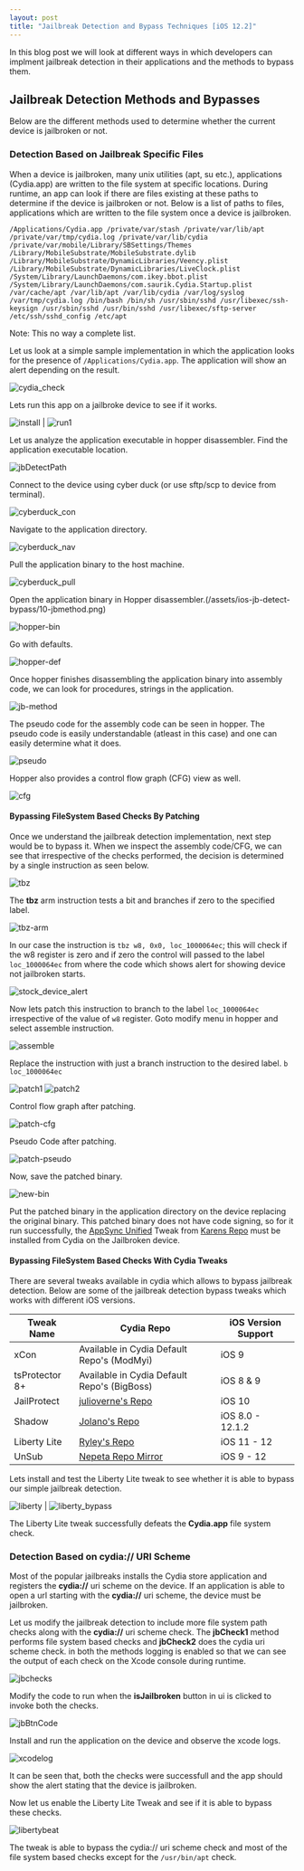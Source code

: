 ```yaml
---
layout: post
title: "Jailbreak Detection and Bypass Techniques [iOS 12.2]"
---
```


In this blog post we will look at different ways in which developers can implment jailbreak detection in their applications and the methods to bypass them.

<!-- more -->

## Jailbreak Detection Methods and Bypasses

Below are the different methods used to determine whether the current device is jailbroken or not.

### Detection Based on Jailbreak Specific Files

When a device is jailbroken, many unix utilities (apt, su etc.), applications (Cydia.app) are written to the file system at specific locations. During runtime, an app can look if there are files existing at these paths to determine if the device is jailbroken or not. Below is a list of paths to files, applications which are written to the file system once a device is jailbroken.

`
/Applications/Cydia.app
/private/var/stash
/private/var/lib/apt
/private/var/tmp/cydia.log
/private/var/lib/cydia
/private/var/mobile/Library/SBSettings/Themes
/Library/MobileSubstrate/MobileSubstrate.dylib
/Library/MobileSubstrate/DynamicLibraries/Veency.plist
/Library/MobileSubstrate/DynamicLibraries/LiveClock.plist
/System/Library/LaunchDaemons/com.ikey.bbot.plist
/System/Library/LaunchDaemons/com.saurik.Cydia.Startup.plist
/var/cache/apt
/var/lib/apt
/var/lib/cydia
/var/log/syslog
/var/tmp/cydia.log
/bin/bash
/bin/sh
/usr/sbin/sshd
/usr/libexec/ssh-keysign
/usr/sbin/sshd
/usr/bin/sshd
/usr/libexec/sftp-server
/etc/ssh/sshd_config
/etc/apt
`

Note: This no way a complete list.

Let us look at a simple sample implementation in which the application looks for the presence of `/Applications/Cydia.app`. The application will show an alert depending on the result.

![cydia_check](/assets/ios-jb-detect-bypass/01_fscheck01.png)

Lets run this app on a jailbroke device to see if it works.

![install](/assets/ios-jb-detect-bypass/02_install.png) | ![run1](/assets/ios-jb-detect-bypass/03_jbd.png)

Let us analyze the application executable in hopper disassembler. Find the application executable location.

![jbDetectPath](/assets/ios-jb-detect-bypass/04_binpath.png)

Connect to the device using cyber duck (or use sftp/scp to device from terminal).

![cyberduck_con](/assets/ios-jb-detect-bypass/05-cd-con.png)

Navigate to the application directory.

![cyberduck_nav](/assets/ios-jb-detect-bypass/06-cd-nav.png)

Pull the application binary to the host machine.

![cyberduck_pull](/assets/ios-jb-detect-bypass/07-cd-pull.png)

Open the application binary in Hopper disassembler.(/assets/ios-jb-detect-bypass/10-jbmethod.png)

![hopper-bin](/assets/ios-jb-detect-bypass/08-open-bin.png)

Go with defaults.

![hopper-def](/assets/ios-jb-detect-bypass/09-hopper-def.png)

Once hopper finishes disassembling the application binary into assembly code, we can look for procedures, strings in the application.

![jb-method](/assets/ios-jb-detect-bypass/10-jbmethod.png)

The pseudo code for the assembly code can be seen in hopper. The pseudo code is easily understandable (atleast in this case) and one can easily determine what it does.

![pseudo](/assets/ios-jb-detect-bypass/11-pseudo.png)

Hopper also provides a control flow graph (CFG) view as well.

![cfg](/assets/ios-jb-detect-bypass/12-cfg.png)

#### Bypassing FileSystem Based Checks By Patching

Once we understand the jailbreak detection implementation, next step would be to bypass it. When we inspect the assembly code/CFG, we can see that irrespective of the checks performed, the decision is determined by a single instruction as seen below.

![tbz](/assets/ios-jb-detect-bypass/13-tbz.png)

The **tbz** arm instruction tests a bit and branches if zero to the specified label.

![tbz-arm](/assets/ios-jb-detect-bypass/14-tbz-arm.png)

In our case the instruction is `tbz w8, 0x0, loc_1000064ec`; this will check if the w8 register is zero and if zero the control will passed to the label `loc_1000064ec` from where the code which shows alert for showing device not jailbroken starts.

![stock_device_alert](/assets/ios-jb-detect-bypass/15-alert-stock.png)

Now lets patch this instruction to branch to the label `loc_1000064ec` irrespective of the value of `w8` register. Goto modify menu in hopper and select assemble instruction.

![assemble](/assets/ios-jb-detect-bypass/16-assemble.png)

Replace the instruction with just a branch instruction to the desired label.
`b loc_1000064ec`

![patch1](/assets/ios-jb-detect-bypass/17-patch1.png)
![patch2](/assets/ios-jb-detect-bypass/18-patch2.png)

Control flow graph after patching.

![patch-cfg](/assets/ios-jb-detect-bypass/19-patch-cfg.png)

Pseudo Code after patching.

![patch-pseudo](/assets/ios-jb-detect-bypass/20-patch-pseudo.png)

Now, save the patched binary.

![new-bin](/assets/ios-jb-detect-bypass/21-patch-bin.png)

Put the patched binary in the application directory on the device replacing the original binary. This patched binary does not have code signing, so for it run successfully, the [AppSync Unified](https://cydia.akemi.ai/?page/net.angelxwind.appsyncunified) Tweak from [Karens Repo](https://cydia.akemi.ai/?) must be installed from Cydia on the Jailbroken device.

#### Bypassing FileSystem Based Checks With Cydia Tweaks

There are several tweaks available in cydia which allows to bypass jailbreak detection. Below are some of the jailbreak detection bypass tweaks which works with different iOS versions.

| Tweak Name | Cydia Repo | iOS Version Support |
| ---------- | ---------- | ------------------- |
| xCon | Available in Cydia Default Repo's (ModMyi)| iOS 9|
| tsProtector 8+ | Available in Cydia Default Repo's (BigBoss)| iOS 8 & 9 |
| JailProtect | [julioverne's Repo](http://julioverne.github.io/) | iOS 10 |
| Shadow| [Jolano's Repo](https://ios.jjolano.me/)| iOS 8.0 - 12.1.2 |
| Liberty Lite | [Ryley's Repo](ryleyangus.com/repo/)| iOS 11 - 12 |
| UnSub | [Nepeta Repo Mirror](http://nepeta.ignition.fun) | iOS 9 - 12|

Lets install and test the Liberty Lite tweak to see whether it is able to bypass our simple jailbreak detection.

![liberty](/assets/ios-jb-detect-bypass/22-liberty.png) | ![liberty_bypass](/assets/ios-jb-detect-bypass/23-liberty-bypass.png)


The Liberty Lite tweak successfully defeats the **Cydia.app** file system check.

### Detection Based on cydia:// URI Scheme

Most of the popular jailbreaks installs the Cydia store application and registers the **cydia://** uri scheme on the device. If an application is able to open a url starting with the **cydia://** uri scheme, the device must be jailbroken.

Let us modify the jailbreak detection to include more file system path checks along with the **cydia://** uri scheme check. The **jbCheck1** method performs file system based checks and **jbCheck2** does the cydia uri scheme check. in both the methods logging is enabled so that we can see the output of each check on the Xcode console during runtime.

![jbchecks](/assets/ios-jb-detect-bypass/24-jbchecks.png)

Modify the code to run when the **isJailbroken** button in ui is clicked to invoke both the checks.

![jbBtnCode](/assets/ios-jb-detect-bypass/25-jbbtncode.png)

Install and run the application on the device and observe the xcode logs.

![xcodelog](/assets/ios-jb-detect-bypass/26-xcodelog.png)

It can be seen that, both the checks were successfull and the app should show the alert stating that the device is jailbroken.

Now let us enable the Liberty Lite Tweak and see if it is able to bypass these checks.

![libertybeat](/assets/ios-jb-detect-bypass/27-xcodelog-liberty.png)

The tweak is able to bypass the cydia:// uri scheme check and most of the file system based checks except for the `/usr/bin/apt` check.


